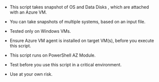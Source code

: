 - This script takes snapshot of OS and Data Disks , which are attached with an Azure VM.

- You can take snapshots of multiple systems, based on an input file.

- Tested only on Windows VMs.

- Ensure Azure VM agent is installed on target VM(s), before you execute this script.

- This script runs on PowerShell AZ Module.

- Test before you use this script in a critical environment.

- Use at your own risk.

